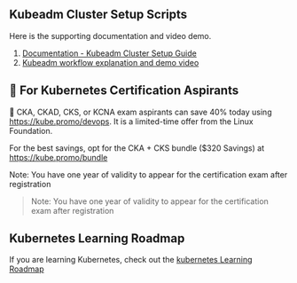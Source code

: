 ## Kubeadm Cluster Setup Scripts

Here is the supporting documentation and video demo.

1. [Documentation - Kubeadm Cluster Setup Guide](https://devopscube.com/setup-kubernetes-cluster-kubeadm/)
2. [Kubeadm workflow explanation and demo video](https://youtu.be/xX52dc3u2HU)

## 🚀 For Kubernetes Certification Aspirants

🚀 CKA, CKAD, CKS, or KCNA exam aspirants can save 40% today using https://kube.promo/devops. It is a limited-time offer from the Linux Foundation.

For the best savings, opt for the CKA + CKS bundle ($320 Savings) at https://kube.promo/bundle

Note: You have one year of validity to appear for the certification exam after registration
>Note: You have one year of validity to appear for the certification exam after registration



## Kubernetes Learning Roadmap

If you are learning Kubernetes, check out the [kubernetes Learning Roadmap](https://github.com/techiescamp/kubernetes-learning-path)

